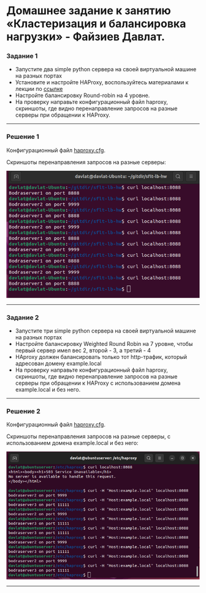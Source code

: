 # Домашнее задание к занятию «Кластеризация и балансировка нагрузки» - Файзиев Давлат.

### Задание 1
- Запустите два simple python сервера на своей виртуальной машине на разных портах
- Установите и настройте HAProxy, воспользуйтесь материалами к лекции по [ссылке](https://github.com/netology-code/sflt-homeworks/tree/main/2)
- Настройте балансировку Round-robin на 4 уровне.
- На проверку направьте конфигурационный файл haproxy, скриншоты, где видно перенаправление запросов на разные серверы при обращении к HAProxy.

---
 
### Решение 1
Конфигурационный файл [haproxy.cfg](files/1/haproxy.cfg).
  
Cкриншоты перенаправления запросов на разные серверы:
  
![Скриншот 1](img/1_1.png)

---
 
### Задание 2
- Запустите три simple python сервера на своей виртуальной машине на разных портах
- Настройте балансировку Weighted Round Robin на 7 уровне, чтобы первый сервер имел вес 2, второй - 3, а третий - 4
- HAproxy должен балансировать только тот http-трафик, который адресован домену example.local
- На проверку направьте конфигурационный файл haproxy, скриншоты, где видно перенаправление запросов на разные серверы при обращении к HAProxy c использованием домена example.local и без него.

---

### Решение 2
Конфигурационный файл [haproxy.cfg](files/2/haproxy.cfg).
  
Cкриншоты перенаправления запросов на разные серверы, c использованием домена example.local и без него:
  
![Скриншот 2](img/2_1.png)
  

---
